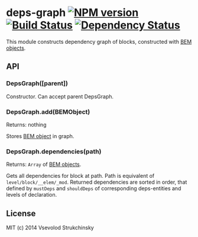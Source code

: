 # deps-graph [![NPM version][npm-image]][npm-url] [![Build Status][travis-image]][travis-url] [![Dependency Status][depstat-image]][depstat-url]

This module constructs dependency graph of blocks, constructed with [BEM objects](https://github.com/floatdrop/gulp-bem#bem-object).

## API

### DepsGraph([parent])

Constructor. Can accept parent DepsGraph.

### DepsGraph.add(BEMObject)
Returns: nothing  

Stores [BEM object](https://github.com/floatdrop/gulp-bem#bem-object) in graph.

### DepsGraph.dependencies(path)
Returns: `Array` of [BEM objects](https://github.com/floatdrop/gulp-bem#bem-object).

Gets all dependencies for block at path. Path is equivalent of `level/block/__elem/_mod`. Returned dependencies are sorted in order, that defined by `mustDeps` and `shouldDeps` of corresponding deps-entities and levels of declaration.

## License

MIT (c) 2014 Vsevolod Strukchinsky

[npm-url]: https://npmjs.org/package/deps-graph
[npm-image]: https://badge.fury.io/js/deps-graph.png

[travis-url]: http://travis-ci.org/floatdrop/deps-graph
[travis-image]: https://travis-ci.org/floatdrop/deps-graph.png?branch=master

[depstat-url]: https://david-dm.org/floatdrop/deps-graph
[depstat-image]: https://david-dm.org/floatdrop/deps-graph.png?theme=shields.io
